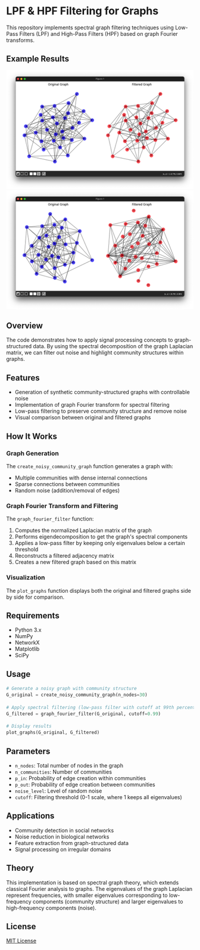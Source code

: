 # LPF & HPF Filtering for Graphs

This repository implements spectral graph filtering techniques using Low-Pass Filters (LPF) and High-Pass Filters (HPF) based on graph Fourier transforms.

## Example Results

![Graph Filtering Example 1](R1280x0.png)
![Graph Filtering Example 2](R1280x0-1.png)

## Overview

The code demonstrates how to apply signal processing concepts to graph-structured data. By using the spectral decomposition of the graph Laplacian matrix, we can filter out noise and highlight community structures within graphs.

## Features

- Generation of synthetic community-structured graphs with controllable noise
- Implementation of graph Fourier transform for spectral filtering
- Low-pass filtering to preserve community structure and remove noise
- Visual comparison between original and filtered graphs

## How It Works

### Graph Generation

The `create_noisy_community_graph` function generates a graph with:
- Multiple communities with dense internal connections
- Sparse connections between communities
- Random noise (addition/removal of edges)

### Graph Fourier Transform and Filtering

The `graph_fourier_filter` function:
1. Computes the normalized Laplacian matrix of the graph
2. Performs eigendecomposition to get the graph's spectral components
3. Applies a low-pass filter by keeping only eigenvalues below a certain threshold
4. Reconstructs a filtered adjacency matrix
5. Creates a new filtered graph based on this matrix

### Visualization

The `plot_graphs` function displays both the original and filtered graphs side by side for comparison.

## Requirements

- Python 3.x
- NumPy
- NetworkX
- Matplotlib
- SciPy

## Usage

```python
# Generate a noisy graph with community structure
G_original = create_noisy_community_graph(n_nodes=30)

# Apply spectral filtering (low-pass filter with cutoff at 99th percentile)
G_filtered = graph_fourier_filter(G_original, cutoff=0.99)

# Display results
plot_graphs(G_original, G_filtered)
```

## Parameters

- `n_nodes`: Total number of nodes in the graph
- `n_communities`: Number of communities
- `p_in`: Probability of edge creation within communities
- `p_out`: Probability of edge creation between communities
- `noise_level`: Level of random noise
- `cutoff`: Filtering threshold (0-1 scale, where 1 keeps all eigenvalues)

## Applications

- Community detection in social networks
- Noise reduction in biological networks
- Feature extraction from graph-structured data
- Signal processing on irregular domains

## Theory

This implementation is based on spectral graph theory, which extends classical Fourier analysis to graphs. The eigenvalues of the graph Laplacian represent frequencies, with smaller eigenvalues corresponding to low-frequency components (community structure) and larger eigenvalues to high-frequency components (noise).

## License

[MIT License](LICENSE)
